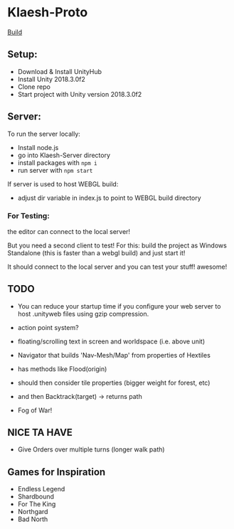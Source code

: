 # Klaesh-Proto

[Build](https://kruzifix.github.io/Klaesh-Proto-Build/)

## Setup:
- Download & Install UnityHub
- Install Unity 2018.3.0f2
- Clone repo
- Start project with Unity version 2018.3.0f2

## Server:
To run the server locally:
- Install node.js
- go into Klaesh-Server directory
- install packages with `npm i`
- run server with `npm start`

If server is used to host WEBGL build:
- adjust dir variable in index.js to point to WEBGL build directory

### For Testing:
the editor can connect to the local server!

But you need a second client to test!
For this: build the project as Windows Standalone (this is faster than a webgl build) and just start it!

It should connect to the local server and you can test your stuff! awesome!


## TODO
- You can reduce your startup time if you configure your web server to host .unityweb files using gzip compression.

- action point system?
- floating/scrolling text in screen and worldspace (i.e. above unit)

- Navigator that builds 'Nav-Mesh/Map' from properties of Hextiles
- has methods like Flood(origin)
- should then consider tile properties (bigger weight for forest, etc)
- and then Backtrack(target) -> returns path

- Fog of War!

## NICE TA HAVE
- Give Orders over multiple turns (longer walk path)

## Games for Inspiration
- Endless Legend
- Shardbound
- For The King
- Northgard
- Bad North
